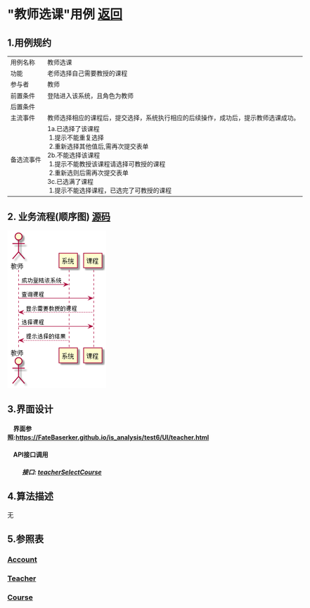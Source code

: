 # "教师选课"用例 <a href="https://github.com/FateBerserker/is_analysis/tree/master/test6">返回</a>
## 1.用例规约
<table cellspacing="0" style="width:900px;">
<tr>
	<td>用例名称</td>
	<td>教师选课</td>	
</tr>
<tr>
	<td>功能</td>
	<td>老师选择自己需要教授的课程</td>	
</tr>
<tr>
	<td>参与者</td>
	<td>教师</td>	
</tr>
<tr>
	<td>前置条件</td>
	<td>登陆进入该系统，且角色为教师</td>	
</tr>
<tr>
	<td>后置条件</td>
	<td></td>	
</tr>
<tr>
	<td>主流事件</td>
	<td>
	教师选择相应的课程后，提交选择，系统执行相应的后续操作，成功后，提示教师选课成功。
	</td>	
</tr>
<tr>
	<td>备选流事件</td>
	<td>
		1a.已选择了该课程 <br> 
		 &nbsp;1.提示不能重复选择 <br>    
		 &nbsp;2.重新选择其他值后,需再次提交表单 <br>	
		2b.不能选择该课程<br>
		 &nbsp;1.提示不能教授该课程请选择可教授的课程 <br>    
		 &nbsp;2.重新选则后需再次提交表单 <br> 
		3c.已选满了课程 <br>
		 &nbsp;1.提示不能选择课程，已选完了可教授的课程
	</td>	
</tr>
	
</table>		


## 2. 业务流程(顺序图)  <a href="../teacherSelectCourse.puml">源码</a>

<img src="../images/teacherSelectCourse.png"/>


## 3.界面设计
#### &nbsp;&nbsp;&nbsp;&nbsp;界面参照:<a href="../UI/teacher.html">https://FateBaserker.github.io/is_analysis/test6/UI/teacher.html</a>
#### &nbsp;&nbsp;&nbsp;&nbsp;API接口调用
##### &nbsp;&nbsp;&nbsp;&nbsp;&nbsp;&nbsp;&nbsp;&nbsp;&nbsp;&nbsp;接口: <a href="../接口/teacherSelectCourse.md">teacherSelectCourse</a>

## 4.算法描述
无

## 5.参照表
### <a href="../数据库表设计.md#account">Account</a>
### <a href="../数据库表设计.md#teacher">Teacher</a>
### <a href="../数据库表设计.md#course">Course</a>

